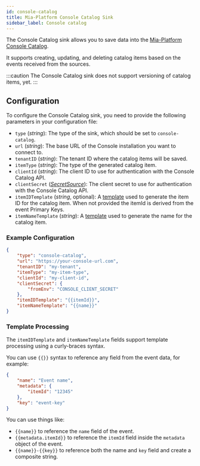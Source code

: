```yaml
---
id: console-catalog
title: Mia-Platform Console Catalog Sink
sidebar_label: Console catalog
---
```




The Console Catalog sink allows you to save data into the [Mia-Platform Console Catalog](/products/software-catalog/overview.md).

It supports creating, updating, and deleting catalog items based on the events received from the sources.

:::caution
The Console Catalog sink does not support versioning of catalog items, yet.
:::

## Configuration

To configure the Console Catalog sink, you need to provide the following parameters in your configuration file:

- `type` (*string*): The type of the sink, which should be set to `console-catalog`.
- `url` (*string*): The base URL of the Console installation you want to connect to.
- `tenantID` (*string*): The tenant ID where the catalog items will be saved.
- `itemType` (*string*): The type of the generated catalog item.
- `clientId` (*string*): The client ID to use for authentication with the Console Catalog API.
- `clientSecret` ([*SecretSource*](/runtime-components/plugins/integration-connector-agent/20_install.md#secretsource)): The client secret to use for authentication with the Console Catalog API.
- `itemIDTemplate` (*string*, optional): A [template](#template-processing) used to generate the item ID for the catalog item. When not provided the itemId is derived from the event Primary Keys.
- `itemNameTemplate` (*string*): A [template](#template-processing) used to generate the name for the catalog item.

### Example Configuration

```json
{
	"type": "console-catalog",
	"url": "https://your-console-url.com",
	"tenantID": "my-tenant",
	"itemType": "my-item-type",
	"clientId": "my-client-id",
	"clientSecret": {
		"fromEnv": "CONSOLE_CLIENT_SECRET"
	},
	"itemIDTemplate": "{{itemId}}",
	"itemNameTemplate": "{{name}}"
}
```

### Template Processing

The `itemIDTemplate` and `itemNameTemplate` fields support template processing using a curly-braces syntax.

You can use `{{}}` syntax to reference any field from the event data, for example:

```json
{
	"name": "Event name",
	"metadata": {
		"itemId": "12345"
	},
	"key": "event-key"
}
```

You can use things like:

- `{{name}}` to reference the `name` field of the event.
- `{{metadata.itemId}}` to reference the `itemId` field inside the `metadata` object of the event.
- `{{name}}-{{key}}` to reference both the name and `key` field and create a composite string.
